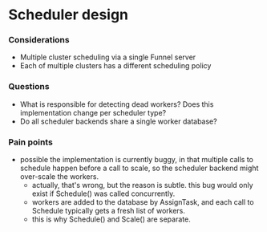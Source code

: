 # Scheduler design

### Considerations

- Multiple cluster scheduling via a single Funnel server
- Each of multiple clusters has a different scheduling policy

### Questions

- What is responsible for detecting dead workers? Does this implementation change per scheduler type?
- Do all scheduler backends share a single worker database?

### Pain points

- possible the implementation is currently buggy, in that multiple calls to schedule happen before a call to scale, so the scheduler backend might over-scale the workers.
  - actually, that's wrong, but the reason is subtle. this bug would only exist if Schedule() was called concurrently.
  - workers are added to the database by AssignTask, and each call to Schedule typically gets a fresh list of workers.
  - this is why Schedule() and Scale() are separate.
